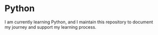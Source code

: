 # Python
I am currently learning Python, and I maintain this repository to document my journey and support my learning process.
